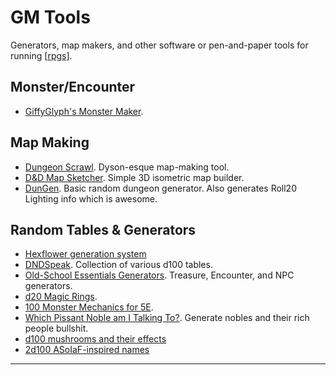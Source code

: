 # GM Tools

Generators, map makers, and other software or pen-and-paper tools for running [[rpgs]].

## Monster/Encounter

- [GiffyGlyph's Monster Maker][monster-maker].

## Map Making

- [Dungeon Scrawl][scrawl]. Dyson-esque map-making tool.
- [D&D Map Sketcher][map-sketcher]. Simple 3D isometric map builder.
- [DunGen][dungen]. Basic random dungeon generator. Also generates Roll20 Lighting info which is awesome.

## Random Tables & Generators

- [Hexflower generation system](https://www.reddit.com/r/osr/comments/ha0iww/keeping_it_procedureal_some_pwyw_procedural_rpg/)
- [DNDSpeak][dndspeak]. Collection of various d100 tables.
- [Old-School Essentials Generators][ose-gen]. Treasure, Encounter, and NPC generators.
- [d20 Magic Rings][d20rings].
- [100 Monster Mechanics for 5E][monster-mechanics-5e].
- [Which Pissant Noble am I Talking To?][which-noble]. Generate nobles and their rich people bullshit.
- [d100 mushrooms and their effects](http://dndspeak.com/2020/08/100-mushrooms-and-their-effects/)
- [2d100 ASoIaF-inspired names](https://www.reddit.com/r/d100/comments/ia74yt/2d100_npc_names_using_obscure_asoiaf_ie_game_of/)

---

[dungen]: https://dungen.app/dungen/
[dndspeak]: http://dndspeak.com/
[ose-gen]: https://oldschoolessentials.necroticgnome.com/generators/
[map-sketcher]: https://danifm.itch.io/dnd-map-sketcher
[monsters-know]: https://www.themonstersknow.com/
[scrawl]: https://probabletrain.itch.io/dungeon-scrawl
[mashup]: http://www.bastionland.com/2020/04/mash-up-character-method.html
[d20rings]: https://archonsmarchon.blogspot.com/2020/05/d20-magic-rings.html?m=0
[monster-mechanics-5e]: https://swampofmonsters.blogspot.com/2020/05/100-monster-mechanics.html
[which-noble]: https://perilandplunder.wordpress.com/2020/06/01/which-pissant-noble-am-i-talking-to/
[tavern-brawl]: https://espharel.blogspot.com/2020/06/how-to-start-and-finish-tavern-brawl.html
[monster-maker]: https://giffyglyph.com/monstermaker/app/

[//begin]: # "Autogenerated link references for markdown compatibility"
[rpgs]: rpgs "RPGs"
[//end]: # "Autogenerated link references"
